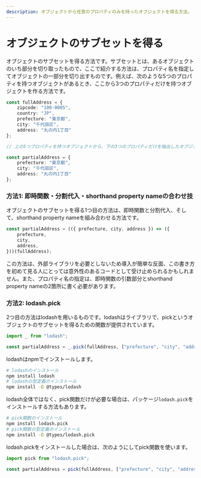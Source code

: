 ```yaml
---
description: オブジェクトから任意のプロパティのみを持ったオブジェクトを得る方法。
---
```


# オブジェクトのサブセットを得る

オブジェクトのサブセットを得る方法です。サブセットとは、あるオブジェクトのいち部分を切り取ったもので、ここで紹介する方法は、プロパティ名を指定してオブジェクトの一部分を切り出すものです。例えば、次のような5つのプロパティを持つオブジェクトがあるとき、ここから3つのプロパティだけを持つオブジェクトを作る方法です。

```typescript
const fullAddress = {
    zipcode: "100-0005",
    country: "JP",
    prefecture: "東京都",
    city: "千代田区",
    address: "丸の内1丁目"
};

// 上の5つプロパティを持つオブジェクトから、下の3つのプロパティだけを抽出したオブジェクトを得たい

const partialAddress = {
    prefecture: "東京都",
    city: "千代田区",
    address: "丸の内1丁目"
};
```

### 方法1: 即時関数・分割代入・shorthand property nameの合わせ技

オブジェクトのサブセットを得る1つ目の方法は、即時関数と分割代入、そして、shorthand property nameを組み合わせる方法です。

```typescript
const partialAddress = (({ prefecture, city, address }) => ({
    prefecture,
    city,
    address,
}))(fullAddress);
```

この方法は、外部ライブラリを必要としないため導入が簡単な反面、この書き方を初めて見る人にとっては意外性のあるコードとして受け止められるかもしれません。また、プロパティ名の指定は、即時関数の引数部分とshorthand property nameの2箇所に書く必要があります。

### 方法2: lodash.pick

2つ目の方法はlodashを用いるものです。lodashはライブラリで、pickというオブジェクトのサブセットを得るための関数が提供されています。

```typescript
import _ from "lodash";

const partialAddress = _.pick(fullAddress, ["prefecture", "city", "address"]);
```

lodashはnpmでインストールします。

```bash
# lodashのインストール
npm install lodash
# lodashの型定義のインストール
npm install -D @types/lodash
```

lodash全体ではなく、pick関数だけが必要な場合は、パッケージ`lodash.pick`をインストールする方法もあります。

```bash
# pick関数のインストール
npm install lodash.pick
# pick関数の型定義のインストール
npm install -D @types/lodash.pick
```

lodash.pickをインストールした場合は、次のようにしてpick関数を使います。

```typescript
import pick from "lodash.pick";

const partialAddress = pick(fullAddress, ["prefecture", "city", "address"]);
```

